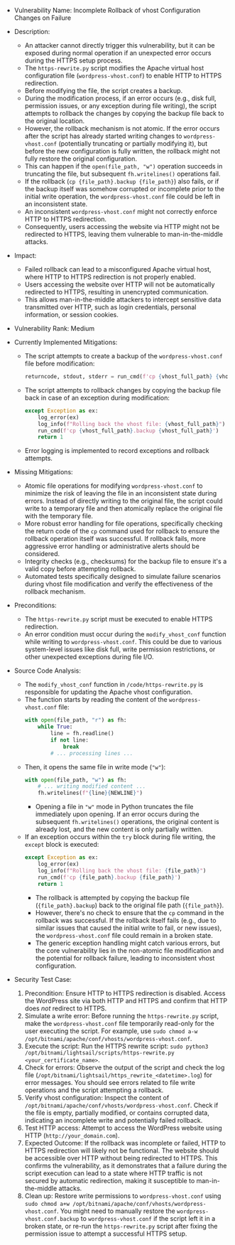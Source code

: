 - Vulnerability Name: Incomplete Rollback of vhost Configuration Changes on Failure
- Description:
    - An attacker cannot directly trigger this vulnerability, but it can be exposed during normal operation if an unexpected error occurs during the HTTPS setup process.
    - The `https-rewrite.py` script modifies the Apache virtual host configuration file (`wordpress-vhost.conf`) to enable HTTP to HTTPS redirection.
    - Before modifying the file, the script creates a backup.
    - During the modification process, if an error occurs (e.g., disk full, permission issues, or any exception during file writing), the script attempts to rollback the changes by copying the backup file back to the original location.
    - However, the rollback mechanism is not atomic. If the error occurs after the script has already started writing changes to `wordpress-vhost.conf` (potentially truncating or partially modifying it), but before the new configuration is fully written, the rollback might not fully restore the original configuration.
    - This can happen if the `open(file_path, "w")` operation succeeds in truncating the file, but subsequent `fh.writelines()` operations fail.
    - If the rollback (`cp {file_path}.backup {file_path}`) also fails, or if the backup itself was somehow corrupted or incomplete prior to the initial write operation, the `wordpress-vhost.conf` file could be left in an inconsistent state.
    - An inconsistent `wordpress-vhost.conf` might not correctly enforce HTTP to HTTPS redirection.
    - Consequently, users accessing the website via HTTP might not be redirected to HTTPS, leaving them vulnerable to man-in-the-middle attacks.
- Impact:
    - Failed rollback can lead to a misconfigured Apache virtual host, where HTTP to HTTPS redirection is not properly enabled.
    - Users accessing the website over HTTP will not be automatically redirected to HTTPS, resulting in unencrypted communication.
    - This allows man-in-the-middle attackers to intercept sensitive data transmitted over HTTP, such as login credentials, personal information, or session cookies.
- Vulnerability Rank: Medium
- Currently Implemented Mitigations:
    - The script attempts to create a backup of the `wordpress-vhost.conf` file before modification:
        ```python
        returncode, stdout, stderr = run_cmd(f'cp {vhost_full_path} {vhost_full_path}.backup')
        ```
    - The script attempts to rollback changes by copying the backup file back in case of an exception during modification:
        ```python
        except Exception as ex:
            log_error(ex)
            log_info(f"Rolling back the vhost file: {vhost_full_path}")
            run_cmd(f'cp {vhost_full_path}.backup {vhost_full_path}')
            return 1
        ```
    - Error logging is implemented to record exceptions and rollback attempts.
- Missing Mitigations:
    - Atomic file operations for modifying `wordpress-vhost.conf` to minimize the risk of leaving the file in an inconsistent state during errors. Instead of directly writing to the original file, the script could write to a temporary file and then atomically replace the original file with the temporary file.
    - More robust error handling for file operations, specifically checking the return code of the `cp` command used for rollback to ensure the rollback operation itself was successful. If rollback fails, more aggressive error handling or administrative alerts should be considered.
    - Integrity checks (e.g., checksums) for the backup file to ensure it's a valid copy before attempting rollback.
    - Automated tests specifically designed to simulate failure scenarios during vhost file modification and verify the effectiveness of the rollback mechanism.
- Preconditions:
    - The `https-rewrite.py` script must be executed to enable HTTPS redirection.
    - An error condition must occur during the `modify_vhost_conf` function while writing to `wordpress-vhost.conf`. This could be due to various system-level issues like disk full, write permission restrictions, or other unexpected exceptions during file I/O.
- Source Code Analysis:
    - The `modify_vhost_conf` function in `/code/https-rewrite.py` is responsible for updating the Apache vhost configuration.
    - The function starts by reading the content of the `wordpress-vhost.conf` file:
        ```python
        with open(file_path, "r") as fh:
            while True:
                line = fh.readline()
                if not line:
                    break
                # ... processing lines ...
        ```
    - Then, it opens the same file in write mode (`"w"`):
        ```python
        with open(file_path, "w") as fh:
            # ... writing modified content ...
            fh.writelines(f"{line}{NEWLINE}")
        ```
        - Opening a file in `"w"` mode in Python truncates the file immediately upon opening. If an error occurs during the subsequent `fh.writelines()` operations, the original content is already lost, and the new content is only partially written.
    - If an exception occurs within the `try` block during file writing, the `except` block is executed:
        ```python
        except Exception as ex:
            log_error(ex)
            log_info(f"Rolling back the vhost file: {file_path}")
            run_cmd(f'cp {file_path}.backup {file_path}')
            return 1
        ```
        - The rollback is attempted by copying the backup file (`{file_path}.backup`) back to the original file path (`{file_path}`).
        - However, there's no check to ensure that the `cp` command in the rollback was successful. If the rollback itself fails (e.g., due to similar issues that caused the initial write to fail, or new issues), the `wordpress-vhost.conf` file could remain in a broken state.
        - The generic exception handling might catch various errors, but the core vulnerability lies in the non-atomic file modification and the potential for rollback failure, leading to inconsistent vhost configuration.

- Security Test Case:
    1. Precondition: Ensure HTTP to HTTPS redirection is disabled. Access the WordPress site via both HTTP and HTTPS and confirm that HTTP does *not* redirect to HTTPS.
    2. Simulate a write error: Before running the `https-rewrite.py` script, make the `wordpress-vhost.conf` file temporarily read-only for the user executing the script. For example, use `sudo chmod a-w /opt/bitnami/apache/conf/vhosts/wordpress-vhost.conf`.
    3. Execute the script: Run the HTTPS rewrite script: `sudo python3 /opt/bitnami/lightsail/scripts/https-rewrite.py <your_certificate_name>`.
    4. Check for errors: Observe the output of the script and check the log file (`/opt/bitnami/lightsail/https_rewrite_<datetime>.log`) for error messages. You should see errors related to file write operations and the script attempting a rollback.
    5. Verify vhost configuration: Inspect the content of `/opt/bitnami/apache/conf/vhosts/wordpress-vhost.conf`. Check if the file is empty, partially modified, or contains corrupted data, indicating an incomplete write and potentially failed rollback.
    6. Test HTTP access: Attempt to access the WordPress website using HTTP (`http://your_domain.com`).
    7. Expected Outcome: If the rollback was incomplete or failed, HTTP to HTTPS redirection will likely not be functional. The website should be accessible over HTTP without being redirected to HTTPS. This confirms the vulnerability, as it demonstrates that a failure during the script execution can lead to a state where HTTP traffic is not secured by automatic redirection, making it susceptible to man-in-the-middle attacks.
    8. Clean up: Restore write permissions to `wordpress-vhost.conf` using `sudo chmod a+w /opt/bitnami/apache/conf/vhosts/wordpress-vhost.conf`. You might need to manually restore the `wordpress-vhost.conf.backup` to `wordpress-vhost.conf` if the script left it in a broken state, or re-run the `https-rewrite.py` script after fixing the permission issue to attempt a successful HTTPS setup.